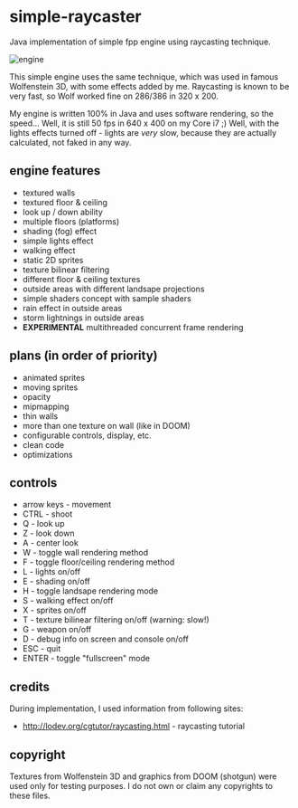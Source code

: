 # simple-raycaster
Java implementation of simple fpp engine using raycasting technique.

![engine](https://cloud.githubusercontent.com/assets/10894118/22842289/fde51cf8-efd4-11e6-9c9d-df0cb147e7d0.png)

This simple engine uses the same technique, which was used in famous Wolfenstein 3D, with some effects added by me. 
Raycasting is known to be very fast, so Wolf worked fine on 286/386 in 320 x 200. 

My engine is written 100% in Java and uses software rendering, so the speed... Well, it is still 50 fps in 640 x 400 on my Core i7 ;) Well, with the lights effects turned off - lights are _very_ slow, because they are actually calculated, not faked in any way.

## engine features
* textured walls
* textured floor & ceiling
* look up / down ability
* multiple floors (platforms)
* shading (fog) effect
* simple lights effect
* walking effect
* static 2D sprites
* texture bilinear filtering
* different floor & ceiling textures
* outside areas with different landsape projections
* simple shaders concept with sample shaders
 * rain effect in outside areas
 * storm lightnings in outside areas
* **EXPERIMENTAL** multithreaded concurrent frame rendering

## plans (in order of priority)

* animated sprites
* moving sprites
* opacity
* mipmapping 
* thin walls
* more than one texture on wall (like in DOOM)
* configurable controls, display, etc.
* clean code
* optimizations


## controls

* arrow keys - movement
* CTRL - shoot
* Q - look up
* Z - look down
* A - center look
* W - toggle wall rendering method
* F - toggle floor/ceiling rendering method
* L - lights on/off
* E - shading on/off
* H - toggle landsape rendering mode
* S - walking effect on/off
* X - sprites on/off
* T - texture bilinear filtering on/off (warning: slow!)
* G - weapon on/off
* D - debug info on screen and console on/off
* ESC - quit
* ENTER - toggle "fullscreen" mode

## credits

During implementation, I used information from following sites:

* http://lodev.org/cgtutor/raycasting.html - raycasting tutorial

## copyright
Textures from Wolfenstein 3D and graphics from DOOM (shotgun) were used only for testing purposes.
I do not own or claim any copyrights to these files.
